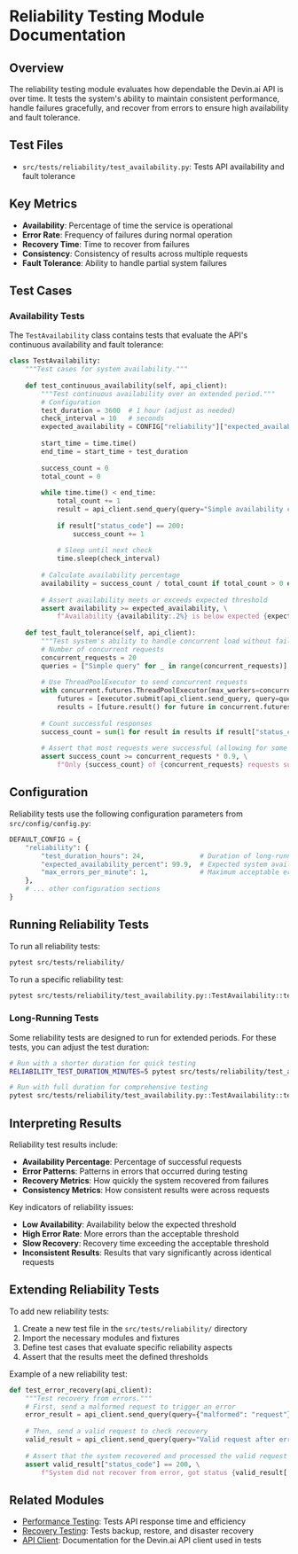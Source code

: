 # Reliability Testing Module Documentation

## Overview

The reliability testing module evaluates how dependable the Devin.ai API is over time. It tests the system's ability to maintain consistent performance, handle failures gracefully, and recover from errors to ensure high availability and fault tolerance.

## Test Files

- `src/tests/reliability/test_availability.py`: Tests API availability and fault tolerance

## Key Metrics

- **Availability**: Percentage of time the service is operational
- **Error Rate**: Frequency of failures during normal operation
- **Recovery Time**: Time to recover from failures
- **Consistency**: Consistency of results across multiple requests
- **Fault Tolerance**: Ability to handle partial system failures

## Test Cases

### Availability Tests

The `TestAvailability` class contains tests that evaluate the API's continuous availability and fault tolerance:

```python
class TestAvailability:
    """Test cases for system availability."""
    
    def test_continuous_availability(self, api_client):
        """Test continuous availability over an extended period."""
        # Configuration
        test_duration = 3600  # 1 hour (adjust as needed)
        check_interval = 10   # seconds
        expected_availability = CONFIG["reliability"]["expected_availability_percent"] / 100
        
        start_time = time.time()
        end_time = start_time + test_duration
        
        success_count = 0
        total_count = 0
        
        while time.time() < end_time:
            total_count += 1
            result = api_client.send_query(query="Simple availability check query")
            
            if result["status_code"] == 200:
                success_count += 1
            
            # Sleep until next check
            time.sleep(check_interval)
        
        # Calculate availability percentage
        availability = success_count / total_count if total_count > 0 else 0
        
        # Assert availability meets or exceeds expected threshold
        assert availability >= expected_availability, \
            f"Availability {availability:.2%} is below expected {expected_availability:.2%}"
    
    def test_fault_tolerance(self, api_client):
        """Test system's ability to handle concurrent load without failure."""
        # Number of concurrent requests
        concurrent_requests = 20
        queries = ["Simple query" for _ in range(concurrent_requests)]
        
        # Use ThreadPoolExecutor to send concurrent requests
        with concurrent.futures.ThreadPoolExecutor(max_workers=concurrent_requests) as executor:
            futures = [executor.submit(api_client.send_query, query=query) for query in queries]
            results = [future.result() for future in concurrent.futures.as_completed(futures)]
        
        # Count successful responses
        success_count = sum(1 for result in results if result["status_code"] == 200)
        
        # Assert that most requests were successful (allowing for some failures)
        assert success_count >= concurrent_requests * 0.9, \
            f"Only {success_count} of {concurrent_requests} requests succeeded"
```

## Configuration

Reliability tests use the following configuration parameters from `src/config/config.py`:

```python
DEFAULT_CONFIG = {
    "reliability": {
        "test_duration_hours": 24,              # Duration of long-running reliability tests
        "expected_availability_percent": 99.9,  # Expected system availability percentage
        "max_errors_per_minute": 1,             # Maximum acceptable error rate
    },
    # ... other configuration sections
}
```

## Running Reliability Tests

To run all reliability tests:

```bash
pytest src/tests/reliability/
```

To run a specific reliability test:

```bash
pytest src/tests/reliability/test_availability.py::TestAvailability::test_continuous_availability
```

### Long-Running Tests

Some reliability tests are designed to run for extended periods. For these tests, you can adjust the test duration:

```bash
# Run with a shorter duration for quick testing
RELIABILITY_TEST_DURATION_MINUTES=5 pytest src/tests/reliability/test_availability.py::TestAvailability::test_continuous_availability

# Run with full duration for comprehensive testing
pytest src/tests/reliability/test_availability.py::TestAvailability::test_continuous_availability
```

## Interpreting Results

Reliability test results include:

- **Availability Percentage**: Percentage of successful requests
- **Error Patterns**: Patterns in errors that occurred during testing
- **Recovery Metrics**: How quickly the system recovered from failures
- **Consistency Metrics**: How consistent results were across requests

Key indicators of reliability issues:

- **Low Availability**: Availability below the expected threshold
- **High Error Rate**: More errors than the acceptable threshold
- **Slow Recovery**: Recovery time exceeding the acceptable threshold
- **Inconsistent Results**: Results that vary significantly across identical requests

## Extending Reliability Tests

To add new reliability tests:

1. Create a new test file in the `src/tests/reliability/` directory
2. Import the necessary modules and fixtures
3. Define test cases that evaluate specific reliability aspects
4. Assert that the results meet the defined thresholds

Example of a new reliability test:

```python
def test_error_recovery(api_client):
    """Test recovery from errors."""
    # First, send a malformed request to trigger an error
    error_result = api_client.send_query(query={"malformed": "request"})
    
    # Then, send a valid request to check recovery
    valid_result = api_client.send_query(query="Valid request after error")
    
    # Assert that the system recovered and processed the valid request
    assert valid_result["status_code"] == 200, \
        f"System did not recover from error, got status {valid_result['status_code']}"
```

## Related Modules

- [Performance Testing](./performance.md): Tests API response time and efficiency
- [Recovery Testing](./recovery.md): Tests backup, restore, and disaster recovery
- [API Client](./api_client.md): Documentation for the Devin.ai API client used in tests
